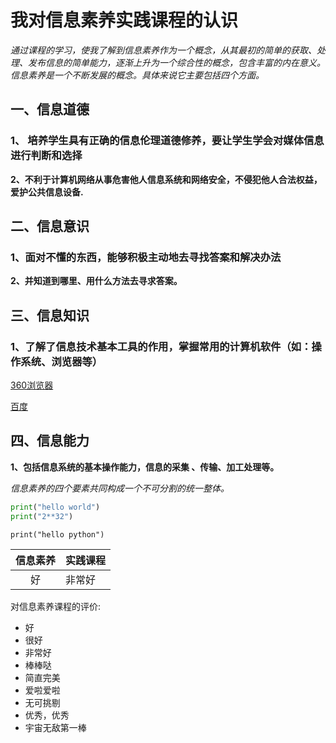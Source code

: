  # 我对信息素养实践课程的认识

*通过课程的学习，使我了解到信息素养作为一个概念，从其最初的简单的获取、处理、发布信息的简单能力，逐渐上升为一个综合性的概念，包含丰富的内在意义。信息素养是一个不断发展的概念。具体来说它主要包括四个方面。*

## 一、信息道德

### 1、 培养学生具有正确的信息伦理道德修养，要让学生学会对媒体信息进行判断和选择

**2、不利于计算机网络从事危害他人信息系统和网络安全，不侵犯他人合法权益，爱护公共信息设备.**

## 二、信息意识

### 1、面对不懂的东西，能够积极主动地去寻找答案和解决办法

**2、并知道到哪里、用什么方法去寻求答案。**

## 三、信息知识

### 1、了解了信息技术基本工具的作用，掌握常用的计算机软件（如：操作系统、浏览器等）

[360浏览器](https://hao.360.com/?a1004)

[百度](https://www.baidu.com)



## 四、信息能力

**1、包括信息系统的基本操作能力，信息的采集 、传输、加工处理等。**

*信息素养的四个要素共同构成一个不可分割的统一整体。*



```python
print("hello world")
print("2**32")
```

`print("hello python")`

| 信息素养 | 实践课程 |
| :------: | -------- |
|    好    | 非常好   |

对信息素养课程的评价:

* 好
* 很好
* 非常好
* 棒棒哒
* 简直完美
* 爱啦爱啦
* 无可挑剔
* 优秀，优秀
* 宇宙无敌第一棒



















